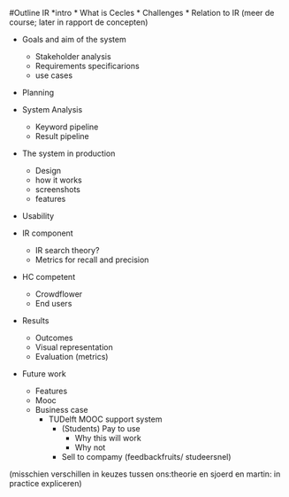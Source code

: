 #Outline IR
*intro
	* What is Cecles
	* Challenges
	* Relation to IR (meer de course; later in rapport de concepten)

* Goals and aim of the system
	* Stakeholder analysis
	* Requirements specificarions
	* use cases

* Planning 
	
* System Analysis
	* Keyword pipeline
	* Result pipeline

* The system in production
	* Design
	* how it works
	* screenshots
	* features

* Usability

* IR component
	* IR search theory?
	* Metrics for recall and precision

* HC competent
	* Crowdflower
	* End users
* Results
	* Outcomes
	* Visual representation
	* Evaluation (metrics)
* Future work
	* Features
	* Mooc 
	* Business case
		* TUDelft MOOC support system
			* (Students) Pay to use  
				* Why this will work
				* Why not
			* Sell to compamy (feedbackfruits/ studeersnel)



(misschien verschillen in keuzes tussen ons:theorie en sjoerd en martin: in practice expliceren) 